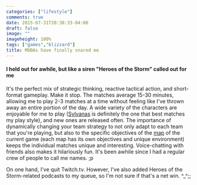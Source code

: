 ```yaml
---
categories: ["lifestyle"]
comments: true
date: 2015-07-31T20:30:33-04:00
draft: false
image: ""
imageheight: 100%
tags: ["games","blizzard"]
title: MOBAs have finally snared me
---
```


#### I held out for awhile, but like a siren "Heroes of the Storm" called out for me

It's the perfect mix of strategic thinking, reactive tactical action, and short-format gameplay. Make it stop.<!--more--> The matches average 15-30 minutes, allowing me to play 2-3 matches at a time without feeling like I've thrown away an entire portion of the day. A wide variety of the characters are enjoyable for me to play ([Sylvanas](http://us.battle.net/heroes/en/heroes/sylvanas/) is definitely the one that best matches my play style), and new ones are released often. The importance of dynamically changing your team strategy to not only adapt to each team that you're playing, but also to the specific objectives of the [map](http://us.battle.net/heroes/en/battlegrounds/) of the current game (each map has its own objectives and unique environment) keeps the individual matches unique and interesting. Voice-chatting with friends also makes it hilariously fun. It's been awhile since I had a regular crew of people to call me names. ;p

On one hand, I've quit Twitch.tv. However, I've also added Heroes of the Storm-related podcasts to my queue, so I'm not sure if that's a net win. ^_^;;